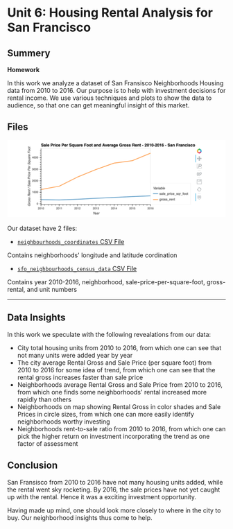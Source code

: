 # Unit 6: Housing Rental Analysis for San Francisco


## Summery

**Homework** 

In this work we analyze a dataset of San Fransisco Neighborhoods Housing data from 2010 to 2016. Our purpose is to help with investment decisions for rental income. We use various techniques and plots to show the data to audience, so that one can get meaningful insight of this market.

## Files

![test image](Images/6-4-avg-sale-px-sq-foot-gross-rent.png)

Our dataset have 2 files:

* [`neighbourhoods_coordinates` CSV File](Resources/neighborhoods_coordinates.csv)

Contains neighborhoods' longitude and latitude cordination

* [`sfo_neighbourhoods_census_data` CSV File](Resources/sfo_neighborhoods_census_data.csv)

Contains year 2010-2016, neighborhood, sale-price-per-square-foot, gross-rental, and unit numbers

---

## Data Insights

In this work we speculate with the following revealations from our data:

- City total housing units from 2010 to 2016, from which one can see that not many units were added year by year
- The city average Rental Gross and Sale Price (per square foot) from 2010 to 2016 for some idea of trend, from which one can see that the rental gross increases faster than sale price
- Neighborhoods average Rental Gross and Sale Price from 2010 to 2016, from which one finds some neighborhoods' rental increased more rapidly than others
- Neighborhoods on map showing Rental Gross in color shades and Sale Prices in circle sizes, from which one can more easily identify neighborhoods worthy investing
- Neighborhoods rent-to-sale ratio from 2010 to 2016, from which one can pick the higher return on investment incorporating the trend as one factor of assessment

## Conclusion

San Fransisco from 2010 to 2016 have not many housing units added, while the rental went sky rocketing. By 2016, the sale prices have not yet caught up with the rental. Hence it was a exciting investment opportunity. 

Having made up mind, one should look more closely to where in the city to buy. Our neighborhood insights thus come to help.